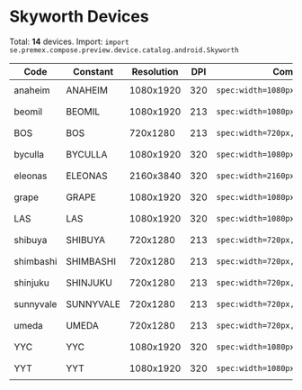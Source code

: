 # Skyworth Devices

Total: **14** devices. Import: `import se.premex.compose.preview.device.catalog.android.Skyworth`

| Code | Constant | Resolution | DPI | Compose Spec | Preview Usage |
|------|----------|------------|-----|-------------|---------------|
| anaheim | ANAHEIM | 1080x1920 | 320 | `spec:width=1080px,height=1920px,dpi=320` | `@Preview(device = Skyworth.ANAHEIM)` |
| beomil | BEOMIL | 1080x1920 | 213 | `spec:width=1080px,height=1920px,dpi=213` | `@Preview(device = Skyworth.BEOMIL)` |
| BOS | BOS | 720x1280 | 213 | `spec:width=720px,height=1280px,dpi=213` | `@Preview(device = Skyworth.BOS)` |
| byculla | BYCULLA | 1080x1920 | 320 | `spec:width=1080px,height=1920px,dpi=320` | `@Preview(device = Skyworth.BYCULLA)` |
| eleonas | ELEONAS | 2160x3840 | 320 | `spec:width=2160px,height=3840px,dpi=320` | `@Preview(device = Skyworth.ELEONAS)` |
| grape | GRAPE | 1080x1920 | 320 | `spec:width=1080px,height=1920px,dpi=320` | `@Preview(device = Skyworth.GRAPE)` |
| LAS | LAS | 1080x1920 | 320 | `spec:width=1080px,height=1920px,dpi=320` | `@Preview(device = Skyworth.LAS)` |
| shibuya | SHIBUYA | 720x1280 | 213 | `spec:width=720px,height=1280px,dpi=213` | `@Preview(device = Skyworth.SHIBUYA)` |
| shimbashi | SHIMBASHI | 720x1280 | 213 | `spec:width=720px,height=1280px,dpi=213` | `@Preview(device = Skyworth.SHIMBASHI)` |
| shinjuku | SHINJUKU | 720x1280 | 213 | `spec:width=720px,height=1280px,dpi=213` | `@Preview(device = Skyworth.SHINJUKU)` |
| sunnyvale | SUNNYVALE | 720x1280 | 213 | `spec:width=720px,height=1280px,dpi=213` | `@Preview(device = Skyworth.SUNNYVALE)` |
| umeda | UMEDA | 720x1280 | 213 | `spec:width=720px,height=1280px,dpi=213` | `@Preview(device = Skyworth.UMEDA)` |
| YYC | YYC | 1080x1920 | 320 | `spec:width=1080px,height=1920px,dpi=320` | `@Preview(device = Skyworth.YYC)` |
| YYT | YYT | 1080x1920 | 320 | `spec:width=1080px,height=1920px,dpi=320` | `@Preview(device = Skyworth.YYT)` |

<!-- Generated automatically. Do not edit manually. -->
